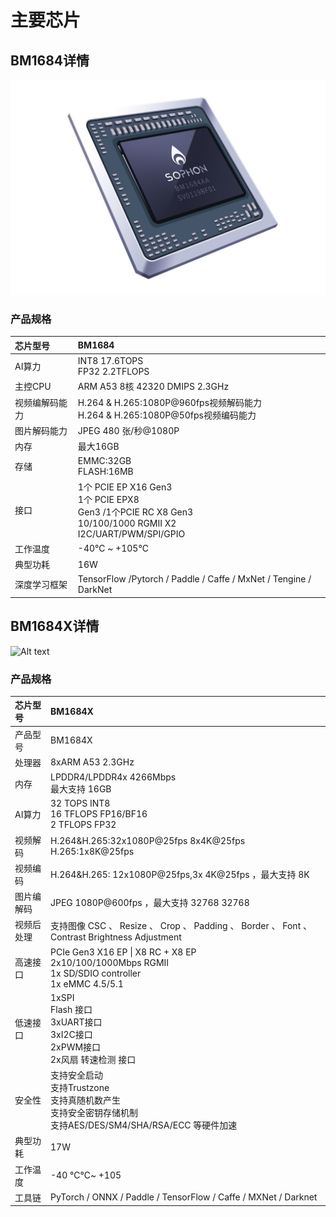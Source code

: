 # 主要芯片
## BM1684详情
![Alt text](./pics/1684.jpg)
### 产品规格
| 芯片型号 | BM1684 |
| :---- | :---- |
|AI算力 | INT8 17.6TOPS<br>FP32 2.2TFLOPS |
|主控CPU | ARM A53 8核 42320 DMIPS 2.3GHz|
|视频编解码能力 | H.264 & H.265:1080P@960fps视频解码能力<br>H.264 & H.265:1080P@50fps视频编码能力 |
| 图片解码能力 | JPEG 480 张/秒@1080P |
| 内存 | 最大16GB |
| 存储 | EMMC:32GB<br>FLASH:16MB |
| 接口 | 1个 PCIE EP X16 Gen3<br>1个 PCIE EPX8<br>Gen3 /1个PCIE RC X8 Gen3<br>10/100/1000 RGMII X2<br>I2C/UART/PWM/SPI/GPIO |
| 工作温度 | -40℃ ~ +105℃ |
| 典型功耗 | 16W |
| 深度学习框架 | TensorFlow /Pytorch / Paddle / Caffe / MxNet / Tengine / DarkNet |


## BM1684X详情
![Alt text](./pics/1684X.png)
### 产品规格

| 芯片型号 | BM1684X |
| :---- | :---- |
| 产品型号 | BM1684X |
| 处理器 | 8xARM A53 2.3GHz |
| 内存 | LPDDR4/LPDDR4x 4266Mbps<br>最大支持 16GB|
| AI算力 | 32 TOPS INT8<br>16 TFLOPS FP16/BF16<br>2 TFLOPS FP32|
| 视频解码 | H.264&H.265:32x1080P@25fps 8x4K@25fps<br>H.265:1x8K@25fps|
| 视频编码 | H.264&H.265: 12x1080P@25fps,3x 4K@25fps ，最大支持 8K|
| 图片编解码| JPEG 1080P@600fps ，最大支持 32768 32768 |
| 视频后处理 | 支持图像 CSC 、 Resize 、 Crop 、 Padding 、 Border 、 Font 、 Contrast Brightness Adjustment|
| 高速接口 | PCIe Gen3 X16 EP \| X8 RC + X8 EP<br>2x10/100/1000Mbps RGMII<br>1x SD/SDIO controller<br>1x eMMC 4.5/5.1|
| 低速接口 | 1xSPI<br>Flash 接口<br>3xUART接口<br>3xI2C接口<br>2xPWM接口<br>2x风扇 转速检测 接口|
| 安全性 | 支持安全启动<br>支持Trustzone<br>支持真随机数产生<br>支持安全密钥存储机制<br>支持AES/DES/SM4/SHA/RSA/ECC 等硬件加速 |
| 典型功耗 | 17W |
| 工作温度 | -40 ℃℃~ +105 |
| 工具链 | PyTorch / ONNX / Paddle / TensorFlow / Caffe / MXNet / Darknet |
